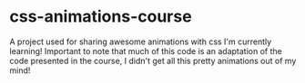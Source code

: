 # css-animations-course
A project used for sharing awesome animations with css I'm currently learning! Important to note that much of this code is an adaptation of the code presented in the course, I didn't get all this pretty animations out of my mind!

